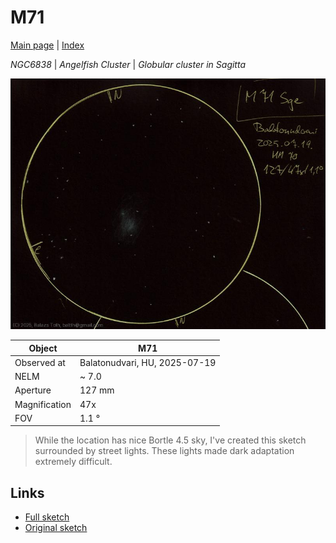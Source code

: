 # M71

[Main page](../index.md) | [Index](../pages/obj_index.md)

_NGC6838_ | _Angelfish Cluster_ | _Globular cluster in Sagitta_  

![M71](../img/m71-20250722.jpg)

Object | M71
-|-
Observed at | Balatonudvari, HU, 2025-07-19
NELM | ~ 7.0
Aperture | 127 mm
Magnification | 47x
FOV | 1.1 °


> While the location has nice Bortle 4.5 sky, I've created
> this sketch surrounded by street lights. These lights made
> dark adaptation extremely difficult.

## Links

- [Full sketch](../img/m71-beta-cyg-20250722.jpg)
- [Original sketch](../scan/20250722_1.jpg)
